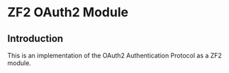 ZF2 OAuth2 Module
=================

Introduction
------------
This is an implementation of the OAuth2 Authentication Protocol as a ZF2 module.

